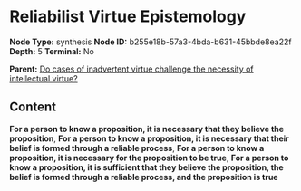 # Reliabilist Virtue Epistemology

**Node Type:** synthesis
**Node ID:** b255e18b-57a3-4bda-b631-45bbde8ea22f
**Depth:** 5
**Terminal:** No

**Parent:** [Do cases of inadvertent virtue challenge the necessity of intellectual virtue?](do-cases-of-inadvertent-virtue-challenge-the-necessity-of-intellectual-virtue-antithesis-49c65369-9db9-40ac-9e0f-caa1dbb10e81.md)

## Content

**For a person to know a proposition, it is necessary that they believe the proposition**, **For a person to know a proposition, it is necessary that their belief is formed through a reliable process**, **For a person to know a proposition, it is necessary for the proposition to be true**, **For a person to know a proposition, it is sufficient that they believe the proposition, the belief is formed through a reliable process, and the proposition is true**
